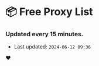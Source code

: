 # :package: Free Proxy List
### Updated every 15 minutes.

- Last updated: `2024-06-12 09:36`

:heart:
